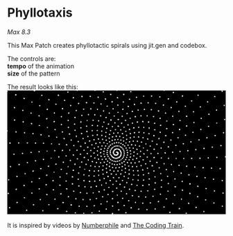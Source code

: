 # Phyllotaxis

*Max 8.3*

This Max Patch creates phyllotactic spirals using jit.gen and codebox.

The controls are:<br/>
**tempo** of the animation<br/>
**size** of the pattern<br/>

The result looks like this:<br/>
![Resulting image](/picture/Phyllotaxis.png)

It is inspired by videos by [Numberphile](https://www.youtube.com/watch?v=sj8Sg8qnjOg) and [The Coding Train](https://www.youtube.com/watch?v=KWoJgHFYWxY).
